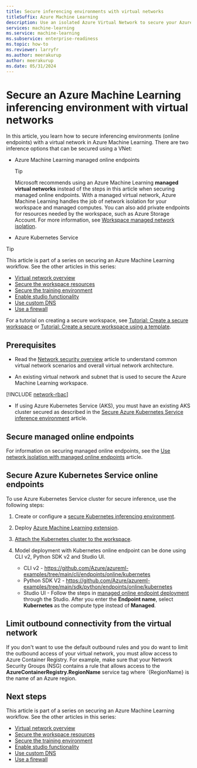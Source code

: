 ```yaml
---
title: Secure inferencing environments with virtual networks
titleSuffix: Azure Machine Learning
description: Use an isolated Azure Virtual Network to secure your Azure Machine Learning inferencing environment.
services: machine-learning
ms.service: machine-learning
ms.subservice: enterprise-readiness
ms.topic: how-to
ms.reviewer: larryfr
ms.author: meerakurup 
author: meerakurup 
ms.date: 05/31/2024
---
```


# Secure an Azure Machine Learning inferencing environment with virtual networks

In this article, you learn how to secure inferencing environments (online endpoints) with a virtual network in Azure Machine Learning. There are two inference options that can be secured using a VNet:

* Azure Machine Learning managed online endpoints

   > [!TIP]
   > Microsoft recommends using an Azure Machine Learning **managed virtual networks** instead of the steps in this article when securing managed online endpoints. With a managed virtual network, Azure Machine Learning handles the job of network isolation for your workspace and managed computes. You can also add private endpoints for resources needed by the workspace, such as Azure Storage Account. For more information, see [Workspace managed network isolation](how-to-managed-network.md).

* Azure Kubernetes Service 

> [!TIP]
> This article is part of a series on securing an Azure Machine Learning workflow. See the other articles in this series:
>
> * [Virtual network overview](how-to-network-security-overview.md)
> * [Secure the workspace resources](how-to-secure-workspace-vnet.md)
> * [Secure the training environment](how-to-secure-training-vnet.md)
> * [Enable studio functionality](how-to-enable-studio-virtual-network.md)
> * [Use custom DNS](how-to-custom-dns.md)
> * [Use a firewall](how-to-access-azureml-behind-firewall.md)
>
> For a tutorial on creating a secure workspace, see [Tutorial: Create a secure workspace](tutorial-create-secure-workspace.md) or [Tutorial: Create a secure workspace using a template](tutorial-create-secure-workspace-template.md).

## Prerequisites

+ Read the [Network security overview](how-to-network-security-overview.md) article to understand common virtual network scenarios and overall virtual network architecture.

+ An existing virtual network and subnet that is used to secure the Azure Machine Learning workspace.

[!INCLUDE [network-rbac](includes/network-rbac.md)]

+ If using Azure Kubernetes Service (AKS), you must have an existing AKS cluster secured as described in the [Secure Azure Kubernetes Service inference environment](how-to-secure-kubernetes-inferencing-environment.md) article.

## Secure managed online endpoints

For information on securing managed online endpoints, see the [Use network isolation with managed online endpoints](how-to-secure-online-endpoint.md) article.

## Secure Azure Kubernetes Service online endpoints

To use Azure Kubernetes Service cluster for secure inference, use the following steps:

1. Create or configure a [secure Kubernetes inferencing environment](how-to-secure-kubernetes-inferencing-environment.md).
2. Deploy [Azure Machine Learning extension](how-to-deploy-kubernetes-extension.md).
3. [Attach the Kubernetes cluster to the workspace](how-to-attach-kubernetes-anywhere.md).
4. Model deployment with Kubernetes online endpoint can be done using CLI v2, Python SDK v2 and Studio UI.
 
   * CLI v2 - https://github.com/Azure/azureml-examples/tree/main/cli/endpoints/online/kubernetes
   * Python SDK V2 - https://github.com/Azure/azureml-examples/tree/main/sdk/python/endpoints/online/kubernetes
   * Studio UI - Follow the steps in [managed online endpoint deployment](how-to-use-managed-online-endpoint-studio.md) through the Studio. After you enter the __Endpoint name__, select __Kubernetes__ as the compute type instead of __Managed__.


## Limit outbound connectivity from the virtual network

If you don't want to use the default outbound rules and you do want to limit the outbound access of your virtual network, you must allow access to Azure Container Registry. For example, make sure that your Network Security Groups (NSG) contains a rule that allows access to the __AzureContainerRegistry.RegionName__ service tag where `{RegionName} is the name of an Azure region.

## Next steps

This article is part of a series on securing an Azure Machine Learning workflow. See the other articles in this series:

* [Virtual network overview](how-to-network-security-overview.md)
* [Secure the workspace resources](how-to-secure-workspace-vnet.md)
* [Secure the training environment](how-to-secure-training-vnet.md)
* [Enable studio functionality](how-to-enable-studio-virtual-network.md)
* [Use custom DNS](how-to-custom-dns.md)
* [Use a firewall](how-to-access-azureml-behind-firewall.md)
